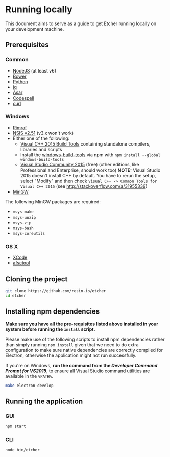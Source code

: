 Running locally
===============

This document aims to serve as a guide to get Etcher running locally on your
development machine.

Prerequisites
-------------

### Common

- [NodeJS](https://nodejs.org) (at least v6)
- [Bower](http://bower.io)
- [Python](https://www.python.org)
- [jq](https://stedolan.github.io/jq/)
- [Asar](https://github.com/electron/asar)
- [Codespell](https://github.com/lucasdemarchi/codespell)
- [curl](https://curl.haxx.se/)

### Windows

- [Rimraf](https://github.com/isaacs/rimraf)
- [NSIS v2.51](http://nsis.sourceforge.net/Main_Page) (v3.x won't work)
- Either one of the following:
  - [Visual C++ 2015 Build Tools](http://landinghub.visualstudio.com/visual-cpp-build-tools) containing standalone compilers, libraries and scripts
  - Install the [windows-build-tools](https://github.com/felixrieseberg/windows-build-tools) via npm with `npm install --global windows-build-tools`
  - [Visual Studio Community 2015](https://www.microsoft.com/en-us/download/details.aspx?id=48146) (free) (other editions, like Professional and Enterprise, should work too)
    **NOTE:** Visual Studio 2015 doesn't install C++ by default. You have to rerun the
    setup, select "Modify" and then check `Visual C++ -> Common Tools for Visual
    C++ 2015` (see http://stackoverflow.com/a/31955339)
- [MinGW](http://www.mingw.org)

The following MinGW packages are required:

- `msys-make`
- `msys-unzip`
- `msys-zip`
- `msys-bash`
- `msys-coreutils`

### OS X

- [XCode](https://developer.apple.com/xcode/)
- [afsctool](https://brkirch.wordpress.com/afsctool/)

Cloning the project
-------------------

```sh
git clone https://github.com/resin-io/etcher
cd etcher
```

Installing npm dependencies
---------------------------

**Make sure you have all the pre-requisites listed above installed in your
system before running the `install` script.**

Please make use of the following scripts to install npm dependencies rather
than simply running `npm install` given that we need to do extra configuration
to make sure native dependencies are correctly compiled for Electron, otherwise
the application might not run successfully.

If you're on Windows, **run the command from the _Developer Command Prompt for
VS2015_**, to ensure all Visual Studio command utilities are available in the
`%PATH%`.

```sh
make electron-develop
```

Running the application
-----------------------

### GUI

```sh
npm start
```

### CLI

```sh
node bin/etcher
```
